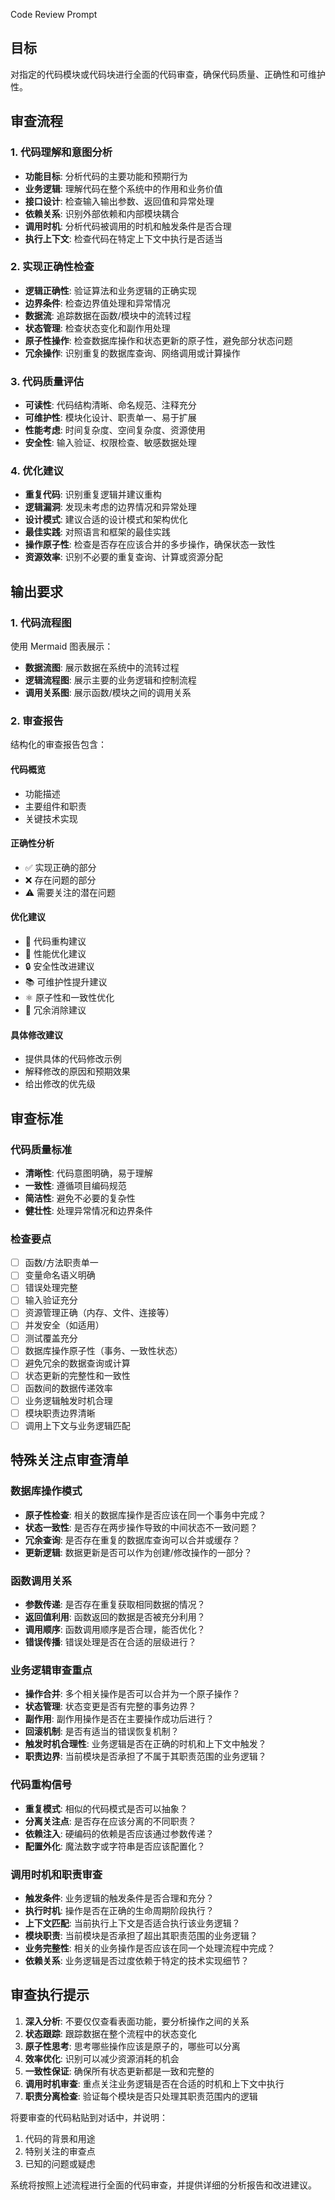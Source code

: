  Code Review Prompt

## 目标
对指定的代码模块或代码块进行全面的代码审查，确保代码质量、正确性和可维护性。

## 审查流程

### 1. 代码理解和意图分析
- **功能目标**: 分析代码的主要功能和预期行为
- **业务逻辑**: 理解代码在整个系统中的作用和业务价值
- **接口设计**: 检查输入输出参数、返回值和异常处理
- **依赖关系**: 识别外部依赖和内部模块耦合
- **调用时机**: 分析代码被调用的时机和触发条件是否合理
- **执行上下文**: 检查代码在特定上下文中执行是否适当

### 2. 实现正确性检查
- **逻辑正确性**: 验证算法和业务逻辑的正确实现
- **边界条件**: 检查边界值处理和异常情况
- **数据流**: 追踪数据在函数/模块中的流转过程
- **状态管理**: 检查状态变化和副作用处理
- **原子性操作**: 检查数据库操作和状态更新的原子性，避免部分状态问题
- **冗余操作**: 识别重复的数据库查询、网络调用或计算操作

### 3. 代码质量评估
- **可读性**: 代码结构清晰、命名规范、注释充分
- **可维护性**: 模块化设计、职责单一、易于扩展
- **性能考虑**: 时间复杂度、空间复杂度、资源使用
- **安全性**: 输入验证、权限检查、敏感数据处理

### 4. 优化建议
- **重复代码**: 识别重复逻辑并建议重构
- **逻辑漏洞**: 发现未考虑的边界情况和异常处理
- **设计模式**: 建议合适的设计模式和架构优化
- **最佳实践**: 对照语言和框架的最佳实践
- **操作原子性**: 检查是否存在应该合并的多步操作，确保状态一致性
- **资源效率**: 识别不必要的重复查询、计算或资源分配

## 输出要求

### 1. 代码流程图
使用 Mermaid 图表展示：
- **数据流图**: 展示数据在系统中的流转过程
- **逻辑流程图**: 展示主要的业务逻辑和控制流程
- **调用关系图**: 展示函数/模块之间的调用关系

### 2. 审查报告
结构化的审查报告包含：

#### 代码概览
- 功能描述
- 主要组件和职责
- 关键技术实现

#### 正确性分析
- ✅ 实现正确的部分
- ❌ 存在问题的部分
- ⚠️ 需要关注的潜在问题

#### 优化建议
- 🔄 代码重构建议
- 🚀 性能优化建议
- 🔒 安全性改进建议
- 📚 可维护性提升建议
- ⚛️ 原子性和一致性优化
- 🎯 冗余消除建议

#### 具体修改建议
- 提供具体的代码修改示例
- 解释修改的原因和预期效果
- 给出修改的优先级

## 审查标准

### 代码质量标准
- **清晰性**: 代码意图明确，易于理解
- **一致性**: 遵循项目编码规范
- **简洁性**: 避免不必要的复杂性
- **健壮性**: 处理异常情况和边界条件

### 检查要点
- [ ] 函数/方法职责单一
- [ ] 变量命名语义明确
- [ ] 错误处理完整
- [ ] 输入验证充分
- [ ] 资源管理正确（内存、文件、连接等）
- [ ] 并发安全（如适用）
- [ ] 测试覆盖充分
- [ ] 数据库操作原子性（事务、一致性状态）
- [ ] 避免冗余的数据查询或计算
- [ ] 状态更新的完整性和一致性
- [ ] 函数间的数据传递效率
- [ ] 业务逻辑触发时机合理
- [ ] 模块职责边界清晰
- [ ] 调用上下文与业务逻辑匹配

## 特殊关注点审查清单

### 数据库操作模式
- **原子性检查**: 相关的数据库操作是否应该在同一个事务中完成？
- **状态一致性**: 是否存在两步操作导致的中间状态不一致问题？
- **冗余查询**: 是否存在重复的数据库查询可以合并或缓存？
- **更新逻辑**: 数据更新是否可以作为创建/修改操作的一部分？

### 函数调用关系
- **参数传递**: 是否存在重复获取相同数据的情况？
- **返回值利用**: 函数返回的数据是否被充分利用？
- **调用顺序**: 函数调用顺序是否合理，能否优化？
- **错误传播**: 错误处理是否在合适的层级进行？

### 业务逻辑审查重点
- **操作合并**: 多个相关操作是否可以合并为一个原子操作？
- **状态管理**: 状态变更是否有完整的事务边界？
- **副作用**: 副作用操作是否在主要操作成功后进行？
- **回滚机制**: 是否有适当的错误恢复机制？
- **触发时机合理性**: 业务逻辑是否在正确的时机和上下文中触发？
- **职责边界**: 当前模块是否承担了不属于其职责范围的业务逻辑？

### 代码重构信号
- **重复模式**: 相似的代码模式是否可以抽象？
- **分离关注点**: 是否存在应该分离的不同职责？
- **依赖注入**: 硬编码的依赖是否应该通过参数传递？
- **配置外化**: 魔法数字或字符串是否应该配置化？

### 调用时机和职责审查
- **触发条件**: 业务逻辑的触发条件是否合理和充分？
- **执行时机**: 操作是否在正确的生命周期阶段执行？
- **上下文匹配**: 当前执行上下文是否适合执行该业务逻辑？
- **模块职责**: 当前模块是否承担了超出其职责范围的业务逻辑？
- **业务完整性**: 相关的业务操作是否应该在同一个处理流程中完成？
- **依赖关系**: 业务逻辑是否过度依赖于特定的技术实现细节？

## 审查执行提示

1. **深入分析**: 不要仅仅查看表面功能，要分析操作之间的关系
2. **状态跟踪**: 跟踪数据在整个流程中的状态变化
3. **原子性思考**: 思考哪些操作应该是原子的，哪些可以分离
4. **效率优化**: 识别可以减少资源消耗的机会
5. **一致性保证**: 确保所有状态更新都是一致和完整的
6. **调用时机审查**: 重点关注业务逻辑是否在合适的时机和上下文中执行
7. **职责分离检查**: 验证每个模块是否只处理其职责范围内的逻辑

将要审查的代码粘贴到对话中，并说明：
1. 代码的背景和用途
2. 特别关注的审查点
3. 已知的问题或疑虑

系统将按照上述流程进行全面的代码审查，并提供详细的分析报告和改进建议。


